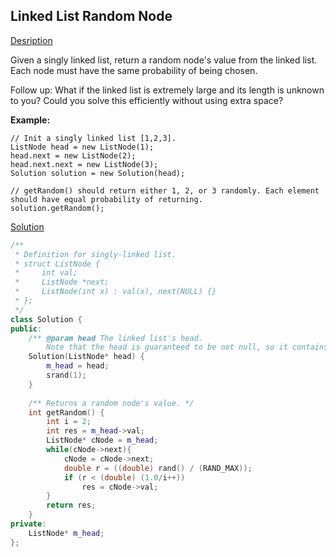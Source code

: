## Linked List Random Node

[Desription](https://leetcode.com/problems/linked-list-random-node/description/)

Given a singly linked list, return a random node's value from the linked list. Each node must have the same probability of being chosen.

Follow up:
What if the linked list is extremely large and its length is unknown to you? Could you solve this efficiently without using extra space?

**Example:**
```
// Init a singly linked list [1,2,3].
ListNode head = new ListNode(1);
head.next = new ListNode(2);
head.next.next = new ListNode(3);
Solution solution = new Solution(head);

// getRandom() should return either 1, 2, or 3 randomly. Each element should have equal probability of returning.
solution.getRandom();
```

[Solution](https://leetcode.com/submissions/detail/163200904/)


```c++
/**
 * Definition for singly-linked list.
 * struct ListNode {
 *     int val;
 *     ListNode *next;
 *     ListNode(int x) : val(x), next(NULL) {}
 * };
 */
class Solution {
public:
    /** @param head The linked list's head.
        Note that the head is guaranteed to be not null, so it contains at least one node. */
    Solution(ListNode* head) {
        m_head = head;
        srand(1);
    }
    
    /** Returns a random node's value. */
    int getRandom() {
        int i = 2;
        int res = m_head->val;
        ListNode* cNode = m_head;
        while(cNode->next){
            cNode = cNode->next;
            double r = ((double) rand() / (RAND_MAX));
            if (r < (double) (1.0/i++))
                res = cNode->val;
        }
        return res;
    }
private:
    ListNode* m_head;
};
```

